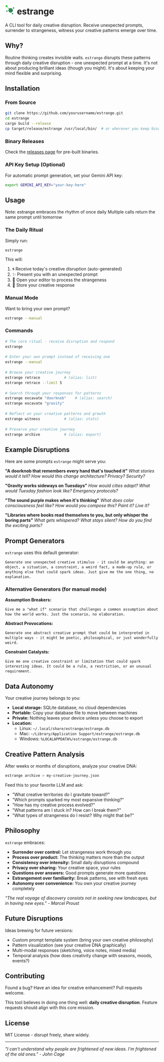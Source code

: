 <h1 valign="middle">
  <img src="./estrange-logo.svg" alt="Estrange Logo" width="32" />
  estrange
</h1>  

A CLI tool for daily creative disruption. Receive unexpected prompts, surrender to strangeness, witness your creative patterns emerge over time.

## Why?

Routine thinking creates invisible walls. `estrange` disrupts these patterns through daily creative disruption - one unexpected prompt at a time. It's not about producing brilliant ideas (though you might). It's about keeping your mind flexible and surprising.

## Installation

### From Source
```bash
git clone https://github.com/yourusername/estrange.git
cd estrange
cargo build --release
cp target/release/estrange /usr/local/bin/  # or wherever you keep binaries
```

### Binary Releases
Check the [releases page](https://github.com/yourusername/estrange/releases) for pre-built binaries.

### API Key Setup (Optional)
For automatic prompt generation, set your Gemini API key:
```bash
export GEMINI_API_KEY="your-key-here"
```

## Usage

Note: estrange embraces the rhythm of once daily
Multiple calls return the same prompt until tomorrow

### The Daily Ritual
Simply run:
```bash
estrange
```

This will:
1. 🌀 Receive today's creative disruption (auto-generated)
2. ✨ Present you with an unexpected prompt
3. 📝 Open your editor to process the strangeness
4. 💾 Store your creative response

### Manual Mode
Want to bring your own prompt?
```bash
estrange --manual
```

### Commands

```bash
# The core ritual - receive disruption and respond
estrange

# Enter your own prompt instead of receiving one
estrange --manual

# Browse your creative journey
estrange retrace           # (alias: list)
estrange retrace --limit 5

# Search through your responses for patterns
estrange excavate "doorknob"    # (alias: search)
estrange excavate "gravity"

# Reflect on your creative patterns and growth
estrange witness           # (alias: stats)

# Preserve your creative journey
estrange archive           # (alias: export)
```

## Example Disruptions

Here are some prompts `estrange` might serve you:

**"A doorknob that remembers every hand that's touched it"**
*What stories would it tell? How would this change architecture? Privacy? Security?*

**"Gravity works sideways on Tuesdays"**
*How would cities adapt? What would Tuesday fashion look like? Emergency protocols?*

**"The sound purple makes when it's thinking"**
*What does color consciousness feel like? How would you compose this? Paint it? Live it?*

**"Libraries where books read themselves to you, but only whisper the boring parts"**
*What gets whispered? What stays silent? How do you find the exciting parts?*

## Prompt Generators

`estrange` uses this default generator:
```
Generate one unexpected creative stimulus - it could be anything: an object, a situation, a constraint, a weird fact, a made-up rule, or anything else that could spark ideas. Just give me the one thing, no explanation.
```

### Alternative Generators (for manual mode)

**Assumption Breakers:**
```
Give me a "what if" scenario that challenges a common assumption about how the world works. Just the scenario, no elaboration.
```

**Abstract Provocations:**
```
Generate one abstract creative prompt that could be interpreted in multiple ways - it might be poetic, philosophical, or just wonderfully weird.
```

**Constraint Catalysts:**
```
Give me one creative constraint or limitation that could spark interesting ideas. It could be a rule, a restriction, or an unusual requirement.
```

## Data Autonomy

Your creative journey belongs to you:

- **Local storage:** SQLite database, no cloud dependencies
- **Portable:** Copy your database file to move between machines
- **Private:** Nothing leaves your device unless you choose to export
- **Location:**
  - Linux: `~/.local/share/estrange/estrange.db`
  - Mac: `~/Library/Application Support/estrange/estrange.db`
  - Windows: `%LOCALAPPDATA%/estrange/estrange.db`

## Creative Pattern Analysis

After weeks or months of disruptions, analyze your creative DNA:

```bash
estrange archive > my-creative-journey.json
```

Feed this to your favorite LLM and ask:
- "What creative territories do I gravitate toward?"
- "Which prompts sparked my most expansive thinking?"
- "How has my creative process evolved?"
- "What patterns am I stuck in? How can I break them?"
- "What types of strangeness do I resist? Why might that be?"

## Philosophy

`estrange` embraces:
- **Surrender over control:** Let strangeness work through you
- **Process over product:** The thinking matters more than the output
- **Consistency over intensity:** Small daily disruptions compound
- **Privacy over sharing:** Your creative space, your rules
- **Questions over answers:** Good prompts generate more questions
- **Estrangement over familiarity:** Break patterns, see with fresh eyes
- **Autonomy over convenience:** You own your creative journey completely

*"The real voyage of discovery consists not in seeking new landscapes, but in having new eyes." - Marcel Proust*

## Future Disruptions

Ideas brewing for future versions:
- Custom prompt template system (bring your own creative philosophy)
- Pattern visualization (see your creative DNA graphically)
- Multi-modal responses (sketching, voice notes, mixed media)
- Temporal analysis (how does creativity change with seasons, moods, events?)

## Contributing

Found a bug? Have an idea for creative enhancement? Pull requests welcome.

This tool believes in doing one thing well: **daily creative disruption**. Feature requests should align with this core mission.

## License

MIT License - disrupt freely, share widely.

---

*"I can't understand why people are frightened of new ideas. I'm frightened of the old ones." - John Cage*
